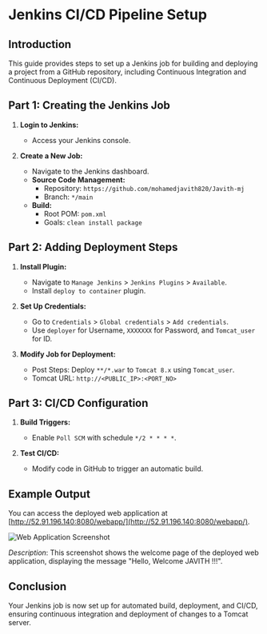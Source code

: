 # Jenkins CI/CD Pipeline Setup

## Introduction

This guide provides steps to set up a Jenkins job for building and deploying a project from a GitHub repository, including Continuous Integration and Continuous Deployment (CI/CD).

## Part 1: Creating the Jenkins Job

1. **Login to Jenkins:**
   - Access your Jenkins console.

2. **Create a New Job:**
   - Navigate to the Jenkins dashboard.
   - **Source Code Management:**
     - Repository: `https://github.com/mohamedjavith820/Javith-mj`
     - Branch: `*/main`
   - **Build:**
     - Root POM: `pom.xml`
     - Goals: `clean install package`

## Part 2: Adding Deployment Steps

1. **Install Plugin:**
   - Navigate to `Manage Jenkins` > `Jenkins Plugins` > `Available`.
   - Install `deploy to container` plugin.

2. **Set Up Credentials:**
   - Go to `Credentials` > `Global credentials` > `Add credentials`.
   - Use `deployer` for Username, `XXXXXXX` for Password, and `Tomcat_user` for ID.

3. **Modify Job for Deployment:**
   - Post Steps: Deploy `**/*.war` to `Tomcat 8.x` using `Tomcat_user`.
   - Tomcat URL: `http://<PUBLIC_IP>:<PORT_NO>`

## Part 3: CI/CD Configuration

1. **Build Triggers:**
   - Enable `Poll SCM` with schedule `*/2 * * * *`.

2. **Test CI/CD:**
   - Modify code in GitHub to trigger an automatic build.

## Example Output

You can access the deployed web application at [http://52.91.196.140:8080/webapp/](http://52.91.196.140:8080/webapp/).

![Web Application Screenshot](Capture1.PNG)

_Description_: This screenshot shows the welcome page of the deployed web application, displaying the message "Hello, Welcome JAVITH !!!".

## Conclusion

Your Jenkins job is now set up for automated build, deployment, and CI/CD, ensuring continuous integration and deployment of changes to a Tomcat server.

